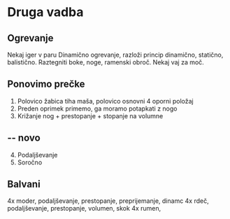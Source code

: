# Druga vadba

## Ogrevanje

Nekaj iger v paru
Dinamično ogrevanje, razloži princip dinamično, statično, balistično.
Raztegniti boke, noge, ramenski obroč.
Nekaj vaj za moč.

## Ponovimo prečke

1. Polovico žabica tiha maša, polovico osnovni 4 oporni položaj
2. Preden oprimek primemo, ga moramo potapkati z nogo
3. Križanje nog + prestopanje + stopanje na volumne

## -- novo

4. Podaljševanje
5. Soročno

## Balvani

4x moder, podaljševanje, prestopanje, preprijemanje, dinamc
4x rdeč, podaljševanje, prestopanje, volumen, skok
4x rumen,
